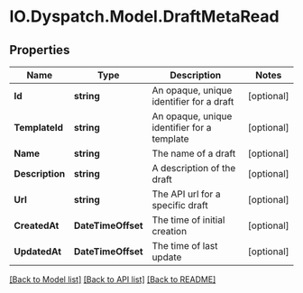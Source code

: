 
# IO.Dyspatch.Model.DraftMetaRead

## Properties

Name | Type | Description | Notes
------------ | ------------- | ------------- | -------------
**Id** | **string** | An opaque, unique identifier for a draft | [optional] 
**TemplateId** | **string** | An opaque, unique identifier for a template | [optional] 
**Name** | **string** | The name of a draft | [optional] 
**Description** | **string** | A description of the draft | [optional] 
**Url** | **string** | The API url for a specific draft | [optional] 
**CreatedAt** | **DateTimeOffset** | The time of initial creation | [optional] 
**UpdatedAt** | **DateTimeOffset** | The time of last update | [optional] 

[[Back to Model list]](../README.md#documentation-for-models)
[[Back to API list]](../README.md#documentation-for-api-endpoints)
[[Back to README]](../README.md)

